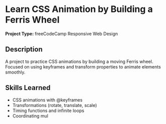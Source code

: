# Learn CSS Animation by Building a Ferris Wheel

**Project Type:** freeCodeCamp Responsive Web Design

## Description
A project to practice CSS animations by building a moving Ferris wheel. Focused on using keyframes and transform properties to animate elements smoothly.

## Skills Learned
- CSS animations with @keyframes
- Transformations (rotate, translate, scale)
- Timing functions and infinite loops
- Coordinating mul
